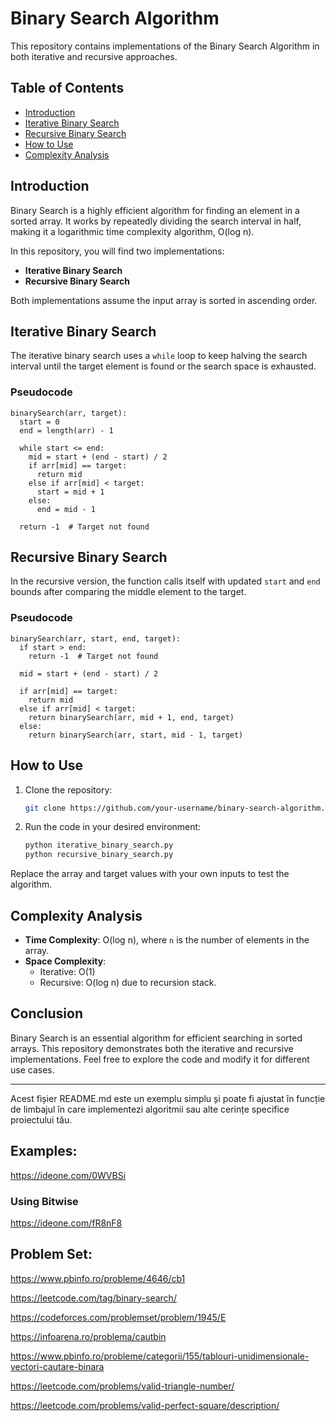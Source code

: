 # Binary Search Algorithm

This repository contains implementations of the Binary Search Algorithm in both iterative and recursive approaches.

## Table of Contents

- [Introduction](#introduction)
- [Iterative Binary Search](#iterative-binary-search)
- [Recursive Binary Search](#recursive-binary-search)
- [How to Use](#how-to-use)
- [Complexity Analysis](#complexity-analysis)

## Introduction

Binary Search is a highly efficient algorithm for finding an element in a sorted array. It works by repeatedly dividing the search interval in half, making it a logarithmic time complexity algorithm, O(log n).

In this repository, you will find two implementations:
- **Iterative Binary Search**
- **Recursive Binary Search**

Both implementations assume the input array is sorted in ascending order.

## Iterative Binary Search

The iterative binary search uses a `while` loop to keep halving the search interval until the target element is found or the search space is exhausted.

### Pseudocode

```text
binarySearch(arr, target):
  start = 0
  end = length(arr) - 1
  
  while start <= end:
    mid = start + (end - start) / 2
    if arr[mid] == target:
      return mid
    else if arr[mid] < target:
      start = mid + 1
    else:
      end = mid - 1
    
  return -1  # Target not found
```

## Recursive Binary Search

In the recursive version, the function calls itself with updated `start` and `end` bounds after comparing the middle element to the target.

### Pseudocode

```text
binarySearch(arr, start, end, target):
  if start > end:
    return -1  # Target not found
  
  mid = start + (end - start) / 2
  
  if arr[mid] == target:
    return mid
  else if arr[mid] < target:
    return binarySearch(arr, mid + 1, end, target)
  else:
    return binarySearch(arr, start, mid - 1, target)
```

## How to Use

1. Clone the repository:
    ```bash
    git clone https://github.com/your-username/binary-search-algorithm.git
    ```
2. Run the code in your desired environment:
    ```bash
    python iterative_binary_search.py
    python recursive_binary_search.py
    ```

Replace the array and target values with your own inputs to test the algorithm.

## Complexity Analysis

- **Time Complexity**: O(log n), where `n` is the number of elements in the array.
- **Space Complexity**:
  - Iterative: O(1)
  - Recursive: O(log n) due to recursion stack.

## Conclusion

Binary Search is an essential algorithm for efficient searching in sorted arrays. This repository demonstrates both the iterative and recursive implementations. Feel free to explore the code and modify it for different use cases.

---
Acest fișier README.md este un exemplu simplu și poate fi ajustat în funcție de limbajul în care implementezi algoritmii sau alte cerințe specifice proiectului tău.



## Examples:

https://ideone.com/0WVBSi

### Using Bitwise

https://ideone.com/fR8nF8

## Problem Set:

https://www.pbinfo.ro/probleme/4646/cb1

https://leetcode.com/tag/binary-search/

https://codeforces.com/problemset/problem/1945/E

https://infoarena.ro/problema/cautbin

https://www.pbinfo.ro/probleme/categorii/155/tablouri-unidimensionale-vectori-cautare-binara

https://leetcode.com/problems/valid-triangle-number/

https://leetcode.com/problems/valid-perfect-square/description/
